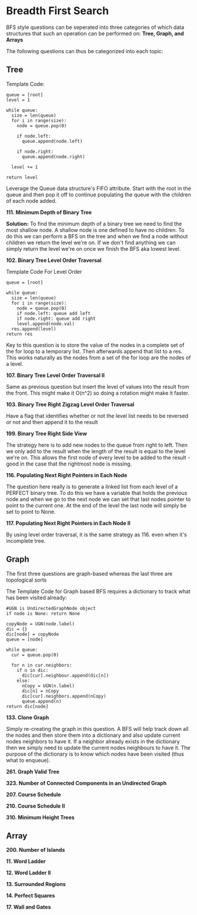 # Breadth First Search

BFS style questions can be seperated into three categories of which data structures that such an operation can be
performed on: **Tree, Graph, and Arrays**

The following questions can thus be categorized into each topic:

## Tree

Template Code:

```
queue = [root]
level = 1

while queue:
  size = len(queue)
  for i in range(size):
    node = queue.pop(0)
    
    if node.left:
      queue.append(node.left)
      
    if node.right:
      queue.append(node.right)
     
  level += 1

return level
```

Leverage the Queue data structure's FIFO attribute. Start with the root in the queue and then pop it off to continue
populating the queue with the children of each node added. 

**111. Minimum Depth of Binary Tree**

**Solution:** To find the minimum depth of a binary tree we need to find the most shallow node. A shallow node is one defined
to have no children. To do this we can perform a BFS on the tree and when we find a node without children we return the
level we're on. If we don't find anything we can simply return the level we're on once we finish the BFS aka lowest level.

**102. Binary Tree Level Order Traversal**

Template Code For Level Order
```
queue = [root]

while queue:
  size = len(queue)
  for i in range(size):
    node = queue.pop(0)
    if node.left: queue add left
    if node.right: queue add right
    level.append(node.val)
  res.append(level)
return res
```
Key to this question is to store the value of the nodes in a complete set of the for loop to a temporary list. Then
afterwards append that list to a res. This works naturally as the nodes from a set of the for loop are the nodes of
a level.

**107. Binary Tree Level Order Traversal II**

Same as previous question but insert the level of values into the result from the front. This might make it O(n^2) so
doing a rotation might make it faster.

**103. Binary Tree Right Zigzag Level Order Traversal**

Have a flag that identifies whether or not the level list needs to be reversed or not and then append it to the result

**199. Binary Tree Right Side View**

The strategy here is to add new nodes to the queue from right to left. Then we only add to the result when the length of the result
is equal to the level we're on. This allows the first node of every level to be added to the result - good in the case that the rightmost node is missing.

**116. Populating Next Right Pointers in Each Node**

The question here really is to generate a linked list from each level of a PERFECT binary tree. To do this we have a variable that holds
the previous node and when we go to the next node we can set that last nodes pointer to point to the current one. At the end of the
level the last node will simply be set to point to None.

**117. Populating Next Right Pointers in Each Node II**

By using level order traversal, it is the same strategy as 116. even when it's incomplete tree.

## Graph

The first three questions are graph-based whereas the last three are topological sorts

The Template Code for Graph based BFS requires a dictionary to track what has been visited already:

```
#UGN is UndirectedGraphNode object
if node is None: return None

copyNode = UGN(node.label)
dic = {}
dic[node] = copyNode
queue = [node]

while queue:
  cur = queue.pop(0)
  
  for n in cur.neighbors:
    if n in dic:
      dic[cur].neighbour.append(dic[n])
    else:
      nCopy = UGN(n.label)
      dic[n] = nCopy
      dic[cur].neighbors.append(nCopy)
      queue.append(n)
return dic[node]
```

**133. Clone Graph**

Simply re-creating the graph in this question. A BFS will help track down all the nodes and then store them into a dictionary and
also update current nodes neighbors to have it. If a neighbor already exists in the dictionary then we simply need to update the 
current nodes neighbours to have it. The purpose of the dictionary is to know which nodes have been visited (thus what to enqueue).

**261. Graph Valid Tree**

**323. Number of Connected Components in an Undirected Graph**

**207. Course Schedule**

**210. Course Schedule II**

**310. Minimum Height Trees**

## Array
**200. Number of Islands**

**11. Word Ladder**

**12. Word Ladder II**

**13. Surrounded Regions**

**14. Perfect Squares**

**17. Wall and Gates**
